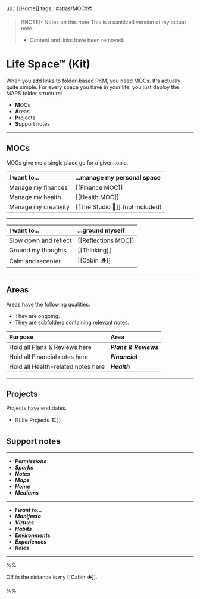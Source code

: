 up:: [[Home]]
tags:: #atlas/MOC🗺 

> [!NOTE]- Notes on this note
> This is a sanitized version of my actual note. 
> - Content and links have been removed.

# Life Space™ (Kit)
When you add links to folder-based PKM, you need MOCs. It's actually quite simple. For every space you have in your life, you just deploy the MAPS folder structure:

- **M**OCs
- **A**reas
- **P**rojects
- **S**upport notes

---

## MOCs
MOCs give me a single place go for a given topic.

| I want to...         | ...manage my personal space |
| :-------------------- | :--------------------------- |
| Manage my finances   | [[Finance MOC]]             | 
| Manage my health     | [[Health MOC]]              |
| Manage my creativity | [[The Studio 🎨]] (not included)          |

---

| I want to...                 | ...ground myself |
| :-------------------------------------- | :------------------------------ |
| Slow down and reflect                  | [[Reflections MOC]]            |
| Ground my thoughts         | [[Thinking]]                       |
| Calm and recenter                      | [[Cabin 🪵]]                   |

---

## Areas
Areas have the following qualities:

- They are ongoing.
- They are subfolders containing relevant notes.

| Purpose                           | Area                |
|:--------------------------------- |:------------------- |
| Hold all Plans & Reviews here | ***Plans & Reviews*** |
| Hold all Financial notes here       | ***Financial***       |
| Hold all Health-related notes here      | ***Health***     |

---

## Projects
Projects have end dates.

- [[Life Projects 🏗]]


## Support notes


---

- ***Permissions***
- ***Sparks***
- ***Notes***
- ***Maps***
- ***Home***
- ***Mediums***

---

- ***I want to...***
- ***Manifesto***
- ***Virtues***
- ***Habits***
- ***Environments***
- ***Experiences***
- ***Roles***

---

%%

Off in the distance is my [[Cabin 🪵]]. 

%%
